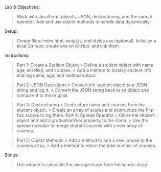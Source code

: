 Lab 8 Objectives:
>  Work with JavaScript objects, JSON, destructuring, and the spread operator.
>  Add and use object methods to handle data dynamically.

Setup:
>  Create files: index.html, script.js, and styles.css (optional).
>   Initialize a local Git repo, create one on GitHub, and link them.

Instructions:
>  Part 1: Create a Student Object
        >  Define a student object with name, age, enrolled, and courses.
        >  Add a method to display student info and log name, age, and method output.

>  Part 2: JSON Operations
        >  Convert the student object to a JSON string and log it.
        >  Convert the JSON string back to an object and compare it to the original.

>  Part 3: Destructuring
        >  Destructure name and courses from the student object.
        >  Create an array of scores and destructure the first two scores to log them.
>  Part 4: Spread Operator
        >  Clone the student object and add a graduationYear property to the clone.
        >  Use the spread operator to merge student.courses with a new array of courses.

>  Part 5: Object Methods
        >  Add a method to add a new course to the courses array.
        >  Add a method to return the total number of courses.

Bonus:
>  Use reduce to calculate the average score from the scores array.



